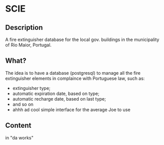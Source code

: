 SCIE
====

## Description ##

A fire extinguisher database for the local gov. buildings in the municipality of Rio Maior, Portugal.

## What? ##

The idea is to have a database (postgresql) to manage all the fire extinguisher elements in complaince with Portuguese law, such as:

* extinguisher type;
* automatic expiration date, based on type;
* automatic recharge date, based on last type;
* and so on
* ahhh ad cool simple interface for the average Joe to use

## Content ##

in "da works"

